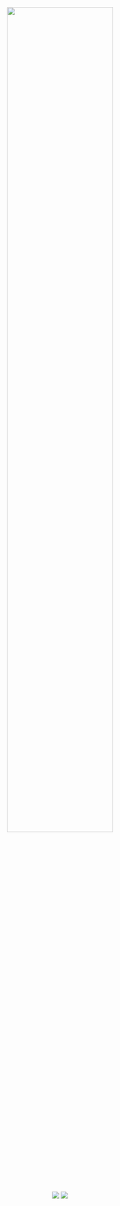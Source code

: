 <div align="center">
<img src="https://readme-typing-svg.demolab.com?font=Inconsolata&weight=500&size=50&duration=4000&pause=300&color=A7A459&center=true&vCenter=true&multiline=true&repeat=false&random=false&width=1300&height=140&lines=Hello%2C+world!+I'm+eerzho+backend+engineer." width="70%" />

[![](https://img.shields.io/badge/LinkedIn-0A66C2)](https://www.linkedin.com/in/eerzho/)
[![](https://img.shields.io/badge/LeetCode-FFA116)](https://leetcode.com/u/eerzho/)
</div>
